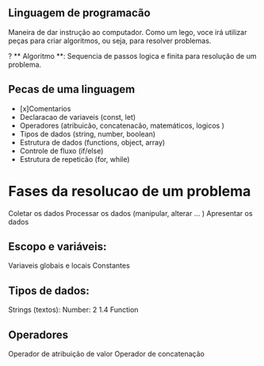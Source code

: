 
## Linguagem de programacão

Maneira de dar instrução ao computador.
Como um lego, voce irá utilizar peças para criar algoritmos, ou seja, para resolver problemas.

? ** Algoritmo **: Sequencia de passos logica e finita para resolução de um problema.

## Pecas de uma linguagem

- [x]Comentarios
- Declaracao de variaveis (const, let)
- Operadores (atribuicão, concatenacão, matemáticos, logicos )
- Tipos de dados (string, number, boolean)
- Estrutura de dados (functions, object, array)
- Controle de fluxo (if/else)
- Estrutura de repeticão (for, while)

# Fases da resolucao de um problema

Coletar os dados
Processar os dados (manipular, alterar ... )
Apresentar os dados

## Escopo e variáveis:

Variaveis globais e locais
Constantes

## Tipos de dados:

Strings (textos):
Number: 2 1.4
Function

## Operadores

Operador de atribuição de valor
Operador de concatenação